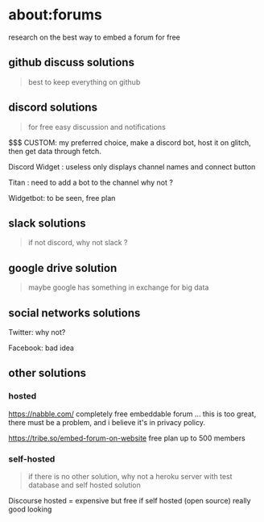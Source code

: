 # about:forums

research on the best way to embed a forum for free

## github discuss solutions

> best to keep everything on github

## discord solutions

> for free easy discussion and notifications

$$$ CUSTOM:
my preferred choice,
make a discord bot, host it on glitch,
then get data through fetch.

Discord Widget :
useless
only displays channel names and connect button

Titan :
need to add a bot to the channel
why not ?

Widgetbot:
to be seen, free plan




## slack solutions

> if not discord, why not slack ?


## google drive solution

> maybe google has something
> in exchange for big data

## social networks solutions

Twitter:
why not?

Facebook:
bad idea

## other solutions

### hosted

https://nabble.com/
completely free embeddable forum ...
this is too great, there must be a problem,
and i believe it's in privacy policy.

https://tribe.so/embed-forum-on-website
free plan up to 500 members

### self-hosted

> if there is no other solution,
> why not a heroku server with test database
> and self hosted solution

Discourse
hosted = expensive but free if self hosted (open source)
really good looking